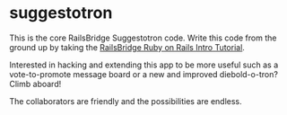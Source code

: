 suggestotron
============

This is the core RailsBridge Suggestotron code.  Write this code from the ground up by taking 
the [RailsBridge Ruby on Rails Intro Tutorial](http://installfest.railsbridge.org/curriculum/curriculum).  

Interested in hacking and extending this app to be more useful such as a vote-to-promote 
message board or a new and improved diebold-o-tron?  Climb aboard!  

The collaborators are friendly and the possibilities are endless.
